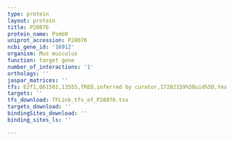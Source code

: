 ```yaml
---
type: protein
layout: protein
title: P28076
protein_name: Psmb9
uniprot_accession: P28076
ncbi_gene_id: '16912'
organism: Mus musculus
function: target gene
number_of_interactions: '1'
orthologs: ''
jaspar_matrices: ''
tfs: E2f1,Q61501,13555,TRED,inferred by curator,17202159%5Buid%5D,Yes
targets: ''
tfs_download: TFLink_tfs_of_P28076.tsv
targets_download: ''
bindingSites_download: ''
binding_sites_ls: ''

---
```

